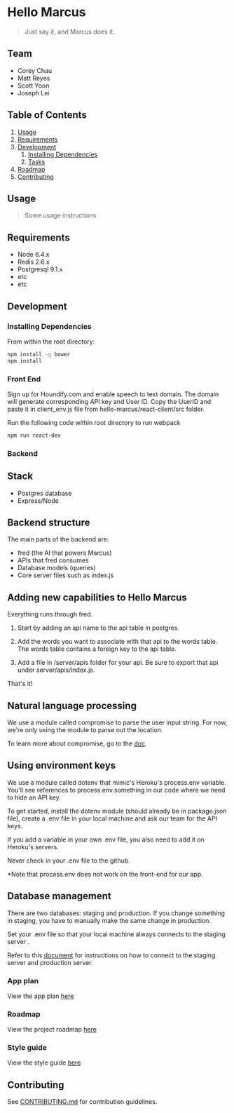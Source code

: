 # Hello Marcus

> Just say it, and Marcus does it.

## Team
  - Corey Chau
  - Matt Reyes
  - Scott Yoon
  - Joseph Lei

## Table of Contents

1. [Usage](#Usage)
1. [Requirements](#requirements)
1. [Development](#development)
    1. [Installing Dependencies](#installing-dependencies)
    1. [Tasks](#tasks)
1. [Roadmap](#roadmap)
1. [Contributing](#contributing)

## Usage

> Some usage instructions

## Requirements

- Node 6.4.x
- Redis 2.6.x
- Postgresql 9.1.x
- etc
- etc

## Development

### Installing Dependencies

From within the root directory:

```sh
npm install -g bower
npm install
```
### Front End

Sign up for Houndify.com and enable speech to text domain. The domain will generate corresponding API key and User ID. Copy the UserID and paste it in client_env.js file from hello-marcus/react-client/src folder.

Run the following code within root directory to run webpack
```sh
npm run react-dev
```

### Backend

## Stack

- Postgres database
- Express/Node


## Backend structure

The main parts of the backend are:

- fred (the AI that powers Marcus)
- APIs that fred consumes
- Database models (queries)
- Core server files such as index.js

## Adding new capabilities to Hello Marcus

Everything runs through fred. 

1. Start by adding an api name to the api table in postgres.

2. Add the words you want to associate with that api to the words table. The words table contains a foreign key to the api table.

3. Add a file in /server/apis folder for your api. Be sure to export that api under server/apis/index.js.

That's it!


## Natural language processing

We use a module called compromise to parse the user input string. For now, we're only using the module to parse out the location. 

To learn more about compromise, go to the [doc](https://github.com/nlp-compromise/compromise).

## Using environment keys

We use a module called dotenv that mimic's Heroku's process.env variable. You'll see references to process.env.something  in our code where we need to hide an API key.

To get started, install the dotenv module (should already be in package.json file), create a .env file in your local machine and ask our team for the API keys.  

If you add a variable in your own .env file, you also need to add it on Heroku's servers.

Never check in your .env file to the github. 

*Note that process.env does not work on the front-end for our app.

## Database management

There are two databases: staging and production. If you change something in staging, you have to manually make the same change in production. 

Set your .env file so that your local machine always connects to the staging server . 

Refer to this [document](https://docs.google.com/document/d/1VUalzQ0VXM_Wb5kB-ophp29Ejy7KyNIJ4DT1Dze_TeE/edit) for instructions on how to connect to the staging server and production server.


### App plan

View the app plan [here](https://docs.google.com/document/d/1VnS2nWmhrQnm-ed_r_fEU9Qqk9QiBCGFSzvwa8l1ffc/edit)


### Roadmap

View the project roadmap [here](https://docs.google.com/spreadsheets/d/1NkW4t51z79jExXhSUT2BQSOyc6LG7uqIltWkaLTu_oM/edit?usp=drive_web)

### Style guide
View the style guide [here](https://github.com/hello-marcus/hello-marcus/blob/master/STYLE-GUIDE.md)



## Contributing

See [CONTRIBUTING.md](CONTRIBUTING.md) for contribution guidelines.

